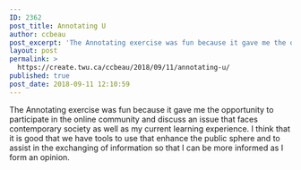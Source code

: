 ```yaml
---
ID: 2362
post_title: Annotating U
author: ccbeau
post_excerpt: 'The Annotating exercise was fun because it gave me the opportunity to participate in the online community and discuss an issue that faces contemporary society as well as my current learning experience. I think that it is good that we have tools to use that enhance the public sphere and to assist in the exchanging &hellip; <p><a href="https://create.twu.ca/ccbeau/2018/09/11/annotating-u/">Continue reading<span> "Annotating U"</span></a></p>'
layout: post
permalink: >
  https://create.twu.ca/ccbeau/2018/09/11/annotating-u/
published: true
post_date: 2018-09-11 12:10:59
---
```

The Annotating exercise was fun because it gave me the opportunity to participate in the online community and discuss an issue that faces contemporary society as well as my current learning experience. I think that it is good that we have tools to use that enhance the public sphere and to assist in the exchanging of information so that I can be more informed as I form an opinion.